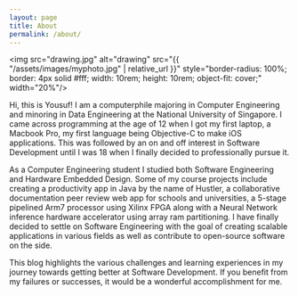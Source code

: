 ```yaml
---
layout: page
title: About
permalink: /about/
---
```


<img src="drawing.jpg" alt="drawing" src="{{ "/assets/images/myphoto.jpg" |
relative_url }}" style="border-radius: 100%; border: 4px solid #fff; width:
10rem; height: 10rem; object-fit: cover;" width="20%"/>

Hi, this is Yousuf! I am a computerphile majoring in Computer Engineering and
minoring in Data Engineering at the National University of Singapore. I came across
programming at the age of 12 when I got my first laptop, a Macbook Pro,
my first language being Objective-C to make iOS applications. This was followed
by an on and off interest in Software Development until I was 18 when I finally
decided to professionally pursue it. 

As a Computer Engineering student I studied both Software Engineering and
Hardware Embedded Design. Some of my course projects include creating a
productivity app in Java by the name of Hustler, a collaborative documentation 
peer review web app for schools and universities, a 5-stage pipelined Arm7
processor using Xilinx FPGA along with a Neural Network inference hardware
accelerator using array ram partitioning. I have finally decided to settle on
Software Engineering with the goal of creating scalable applications in various
fields as well as contribute to open-source software on the side.

This blog highlights the various challenges and learning experiences in my 
journey towards getting better at Software Development. If you benefit from
my failures or successes, it would be a wonderful accomplishment for me.
